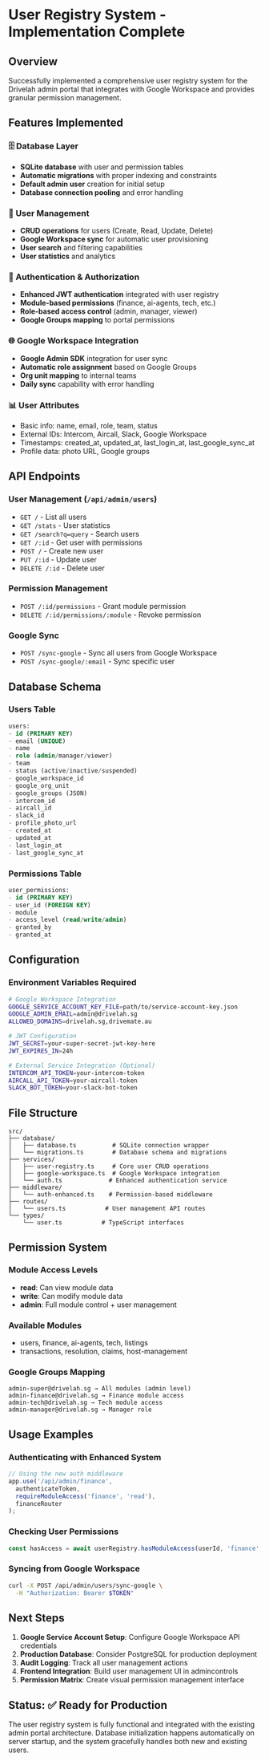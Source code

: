 # User Registry System - Implementation Complete

## Overview
Successfully implemented a comprehensive user registry system for the Drivelah admin portal that integrates with Google Workspace and provides granular permission management.

## Features Implemented

### 🗄️ Database Layer
- **SQLite database** with user and permission tables
- **Automatic migrations** with proper indexing and constraints
- **Default admin user** creation for initial setup
- **Database connection pooling** and error handling

### 👥 User Management
- **CRUD operations** for users (Create, Read, Update, Delete)
- **Google Workspace sync** for automatic user provisioning
- **User search** and filtering capabilities
- **User statistics** and analytics

### 🔐 Authentication & Authorization
- **Enhanced JWT authentication** integrated with user registry
- **Module-based permissions** (finance, ai-agents, tech, etc.)
- **Role-based access control** (admin, manager, viewer)
- **Google Groups mapping** to portal permissions

### 🌐 Google Workspace Integration
- **Google Admin SDK** integration for user sync
- **Automatic role assignment** based on Google Groups
- **Org unit mapping** to internal teams
- **Daily sync** capability with error handling

### 📊 User Attributes
- Basic info: name, email, role, team, status
- External IDs: Intercom, Aircall, Slack, Google Workspace
- Timestamps: created_at, updated_at, last_login_at, last_google_sync_at
- Profile data: photo URL, Google groups

## API Endpoints

### User Management (`/api/admin/users`)
- `GET /` - List all users
- `GET /stats` - User statistics
- `GET /search?q=query` - Search users
- `GET /:id` - Get user with permissions
- `POST /` - Create new user
- `PUT /:id` - Update user
- `DELETE /:id` - Delete user

### Permission Management
- `POST /:id/permissions` - Grant module permission
- `DELETE /:id/permissions/:module` - Revoke permission

### Google Sync
- `POST /sync-google` - Sync all users from Google Workspace
- `POST /sync-google/:email` - Sync specific user

## Database Schema

### Users Table
```sql
users:
- id (PRIMARY KEY)
- email (UNIQUE)
- name
- role (admin/manager/viewer)
- team
- status (active/inactive/suspended)
- google_workspace_id
- google_org_unit
- google_groups (JSON)
- intercom_id
- aircall_id
- slack_id
- profile_photo_url
- created_at
- updated_at
- last_login_at
- last_google_sync_at
```

### Permissions Table
```sql
user_permissions:
- id (PRIMARY KEY)
- user_id (FOREIGN KEY)
- module
- access_level (read/write/admin)
- granted_by
- granted_at
```

## Configuration

### Environment Variables Required
```bash
# Google Workspace Integration
GOOGLE_SERVICE_ACCOUNT_KEY_FILE=path/to/service-account-key.json
GOOGLE_ADMIN_EMAIL=admin@drivelah.sg
ALLOWED_DOMAINS=drivelah.sg,drivemate.au

# JWT Configuration
JWT_SECRET=your-super-secret-jwt-key-here
JWT_EXPIRES_IN=24h

# External Service Integration (Optional)
INTERCOM_API_TOKEN=your-intercom-token
AIRCALL_API_TOKEN=your-aircall-token
SLACK_BOT_TOKEN=your-slack-bot-token
```

## File Structure
```
src/
├── database/
│   ├── database.ts          # SQLite connection wrapper
│   └── migrations.ts        # Database schema and migrations
├── services/
│   ├── user-registry.ts     # Core user CRUD operations
│   ├── google-workspace.ts  # Google Workspace integration
│   └── auth.ts             # Enhanced authentication service
├── middleware/
│   └── auth-enhanced.ts    # Permission-based middleware
├── routes/
│   └── users.ts           # User management API routes
└── types/
    └── user.ts           # TypeScript interfaces
```

## Permission System

### Module Access Levels
- **read**: Can view module data
- **write**: Can modify module data
- **admin**: Full module control + user management

### Available Modules
- users, finance, ai-agents, tech, listings
- transactions, resolution, claims, host-management

### Google Groups Mapping
```
admin-super@drivelah.sg → All modules (admin level)
admin-finance@drivelah.sg → Finance module access
admin-tech@drivelah.sg → Tech module access
admin-manager@drivelah.sg → Manager role
```

## Usage Examples

### Authenticating with Enhanced System
```typescript
// Using the new auth middleware
app.use('/api/admin/finance',
  authenticateToken,
  requireModuleAccess('finance', 'read'),
  financeRouter
);
```

### Checking User Permissions
```typescript
const hasAccess = await userRegistry.hasModuleAccess(userId, 'finance', 'write');
```

### Syncing from Google Workspace
```bash
curl -X POST /api/admin/users/sync-google \
  -H "Authorization: Bearer $TOKEN"
```

## Next Steps

1. **Google Service Account Setup**: Configure Google Workspace API credentials
2. **Production Database**: Consider PostgreSQL for production deployment
3. **Audit Logging**: Track all user management actions
4. **Frontend Integration**: Build user management UI in admincontrols
5. **Permission Matrix**: Create visual permission management interface

## Status: ✅ Ready for Production
The user registry system is fully functional and integrated with the existing admin portal architecture. Database initialization happens automatically on server startup, and the system gracefully handles both new and existing users.
